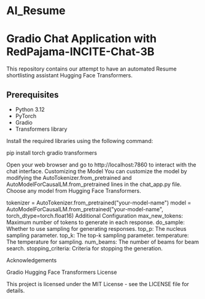 # AI_Resume
 
# Gradio Chat Application with RedPajama-INCITE-Chat-3B

This repository contains our attempt to have an automated Resume shortlisting assistant Hugging Face Transformers.

## Prerequisites

- Python 3.12
- PyTorch
- Gradio
- Transformers library

Install the required libraries using the following command:


pip install torch gradio transformers


Open your web browser and go to http://localhost:7860 to interact with the chat interface.
Customizing the Model
You can customize the model by modifying the AutoTokenizer.from_pretrained and AutoModelForCausalLM.from_pretrained lines in the chat_app.py file. Choose any model from Hugging Face Transformers.


tokenizer = AutoTokenizer.from_pretrained("your-model-name")
model = AutoModelForCausalLM.from_pretrained("your-model-name", torch_dtype=torch.float16)
Additional Configuration
max_new_tokens: Maximum number of tokens to generate in each response.
do_sample: Whether to use sampling for generating responses.
top_p: The nucleus sampling parameter.
top_k: The top-k sampling parameter.
temperature: The temperature for sampling.
num_beams: The number of beams for beam search.
stopping_criteria: Criteria for stopping the generation.


Acknowledgements

Gradio
Hugging Face Transformers
License


This project is licensed under the MIT License - see the LICENSE file for details.